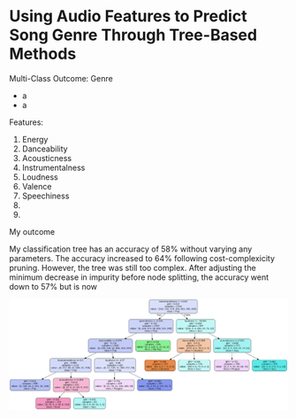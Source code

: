# Using Audio Features to Predict Song Genre Through Tree-Based Methods

Multi-Class Outcome: Genre
- a
- a

Features:
1. Energy
2. Danceability
3. Acousticness
4. Instrumentalness
5. Loudness
6. Valence
7. Speechiness
8. 
9.



My outcome


My classification tree has an accuracy of 58% without varying any parameters. The accuracy increased to  64% following cost-complexicity pruning. However, the tree was still too complex. After adjusting the minimum decrease in impurity before node splitting, the accuracy went down to 57% but is now 


![](finalDecisionTree.png)
